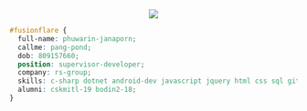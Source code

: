 <div align="center">
  <img src="https://64.media.tumblr.com/c3556d8e48a3928518923a626342eec6/tumblr_mgac30NRw91rkykdqo1_500.gif">
</div>

```css
#fusionflare {
  full-name: phuwarin-janaporn;
  callme: pang-pond;
  dob: 809157660;
  position: supervisor-developer;
  company: rs-group;
  skills: c-sharp dotnet android-dev javascript jquery html css sql git;
  alumni: cskmitl-19 bodin2-18;
}
```

